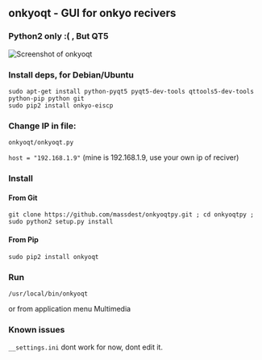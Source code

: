 ## onkyoqt - GUI for onkyo recivers
### Python2 only :( , But QT5

![Screenshot of onkyoqt](https://github.com/massdest/onkyoqtpy/raw/master/screenshot.png)

### Install deps, for Debian/Ubuntu
```
sudo apt-get install python-pyqt5 pyqt5-dev-tools qttools5-dev-tools python-pip python git
sudo pip2 install onkyo-eiscp
```
### Change IP in file: 

`onkyoqt/onkyoqt.py`

`host = "192.168.1.9"` (mine is 192.168.1.9, use your own ip of reciver)

### Install

#### From Git

`git clone https://github.com/massdest/onkyoqtpy.git ; cd onkyoqtpy ; sudo python2 setup.py install`

#### From Pip

`sudo pip2 install onkyoqt`

### Run

`/usr/local/bin/onkyoqt`

or from application menu Multimedia

### Known issues

`__settings.ini` dont work for now, dont edit it. 


